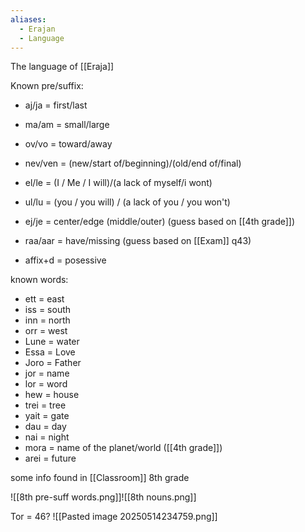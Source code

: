 ```yaml
---
aliases:
  - Erajan
  - Language
---
```

The language of [[Eraja]]

Known pre/suffix:
- aj/ja = first/last
- ma/am = small/large
- ov/vo = toward/away
- nev/ven = (new/start of/beginning)/(old/end of/final)
- el/le = (I / Me / I will)/(a lack of myself/i wont)
- ul/lu = (you / you will) / (a lack of you / you won't)
- ej/je = center/edge (middle/outer)      (guess based on [[4th grade]])
- raa/aar = have/missing                        (guess based on [[Exam]] q43)

- affix+d = posessive


known words:
- ett = east
- iss = south
- inn = north
- orr = west
- Lune = water
- Essa = Love
- Joro = Father
- jor = name
- lor = word
- hew = house
- trei = tree
- yait = gate
- dau = day
- nai = night
- mora = name of the planet/world ([[4th grade]])
- arei = future


some info found in [[Classroom]] 8th grade

![[8th pre-suff words.png]]![[8th nouns.png]]

Tor = 46?
![[Pasted image 20250514234759.png]]